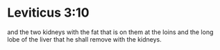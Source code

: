 # Leviticus 3:10

and the two kidneys with the fat that is on them at the loins and the long lobe of the liver that he shall remove with the kidneys.
